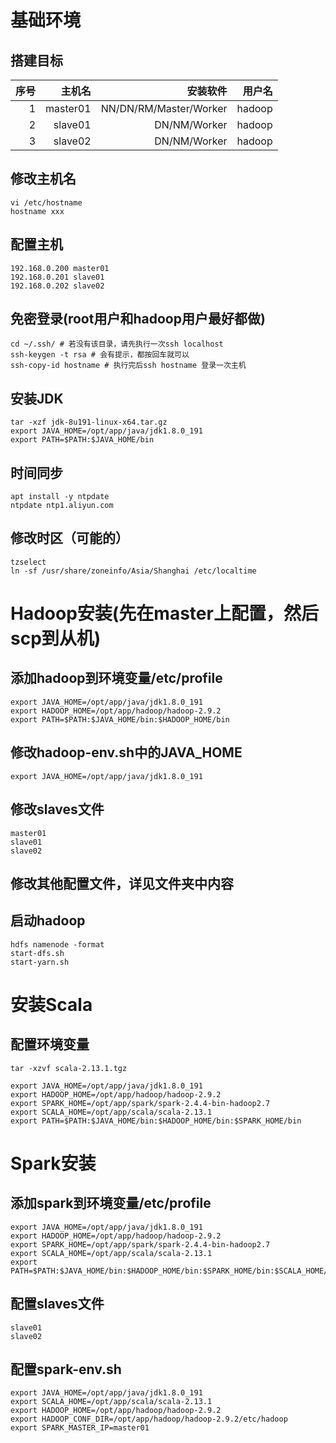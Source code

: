 # 基础环境

## 搭建目标
|序号| 主机名      | 安装软件  | 用户名 |
|--:| --------: | -----:       | -----: |
|1  | master01  | NN/DN/RM/Master/Worker      | hadoop |
|2  | slave01   | DN/NM/Worker | hadoop |
|3  | slave02   | DN/NM/Worker | hadoop |

## 修改主机名
```
vi /etc/hostname
hostname xxx
```

## 配置主机
```
192.168.0.200 master01
192.168.0.201 slave01
192.168.0.202 slave02
```

## 免密登录(root用户和hadoop用户最好都做)
```
cd ~/.ssh/ # 若没有该目录，请先执行一次ssh localhost
ssh-keygen -t rsa # 会有提示，都按回车就可以
ssh-copy-id hostname # 执行完后ssh hostname 登录一次主机
```

## 安装JDK
```
tar -xzf jdk-8u191-linux-x64.tar.gz
export JAVA_HOME=/opt/app/java/jdk1.8.0_191
export PATH=$PATH:$JAVA_HOME/bin
```

## 时间同步
```
apt install -y ntpdate
ntpdate ntp1.aliyun.com
```

## 修改时区（可能的）
```
tzselect
ln -sf /usr/share/zoneinfo/Asia/Shanghai /etc/localtime
```

# Hadoop安装(先在master上配置，然后scp到从机)

## 添加hadoop到环境变量/etc/profile
```
export JAVA_HOME=/opt/app/java/jdk1.8.0_191
export HADOOP_HOME=/opt/app/hadoop/hadoop-2.9.2
export PATH=$PATH:$JAVA_HOME/bin:$HADOOP_HOME/bin
```

## 修改hadoop-env.sh中的JAVA_HOME
```
export JAVA_HOME=/opt/app/java/jdk1.8.0_191
```

## 修改slaves文件
```
master01
slave01
slave02
```

## 修改其他配置文件，详见文件夹中内容

## 启动hadoop
```
hdfs namenode -format
start-dfs.sh
start-yarn.sh
```

# 安装Scala

## 配置环境变量
```
tar -xzvf scala-2.13.1.tgz

export JAVA_HOME=/opt/app/java/jdk1.8.0_191
export HADOOP_HOME=/opt/app/hadoop/hadoop-2.9.2
export SPARK_HOME=/opt/app/spark/spark-2.4.4-bin-hadoop2.7
export SCALA_HOME=/opt/app/scala/scala-2.13.1
export PATH=$PATH:$JAVA_HOME/bin:$HADOOP_HOME/bin:$SPARK_HOME/bin
```

# Spark安装

## 添加spark到环境变量/etc/profile
```
export JAVA_HOME=/opt/app/java/jdk1.8.0_191
export HADOOP_HOME=/opt/app/hadoop/hadoop-2.9.2
export SPARK_HOME=/opt/app/spark/spark-2.4.4-bin-hadoop2.7
export SCALA_HOME=/opt/app/scala/scala-2.13.1
export PATH=$PATH:$JAVA_HOME/bin:$HADOOP_HOME/bin:$SPARK_HOME/bin:$SCALA_HOME/bin
```

## 配置slaves文件
```
slave01
slave02
```

## 配置spark-env.sh
```
export JAVA_HOME=/opt/app/java/jdk1.8.0_191
export SCALA_HOME=/opt/app/scala/scala-2.13.1
export HADOOP_HOME=/opt/app/hadoop/hadoop-2.9.2
export HADOOP_CONF_DIR=/opt/app/hadoop/hadoop-2.9.2/etc/hadoop
export SPARK_MASTER_IP=master01
```

